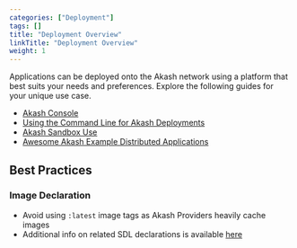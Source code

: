 ```yaml
---
categories: ["Deployment"]
tags: []
title: "Deployment Overview"
linkTitle: "Deployment Overview"
weight: 1
---
```


Applications can be deployed onto the Akash network using a platform that best suits your needs and preferences. Explore the following guides for your unique use case.

- [Akash Console](/docs/deployments/akash-console/)
- [Using the Command Line for Akash Deployments ](/docs/deployments/akash-cli/installation/)
- [Akash Sandbox Use](/docs/deployments/sandbox/introduction/)
- [Awesome Akash Example Distributed Applications](/docs/deployments/apps-on-akash/)

## Best Practices

### Image Declaration

- Avoid using `:latest` image tags as Akash Providers heavily cache images
- Additional info on related SDL declarations is available [here](/docs/getting-started/stack-definition-language/)
